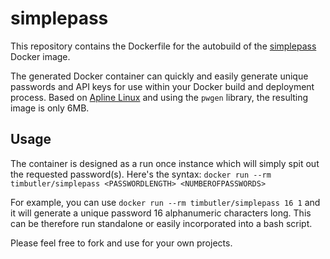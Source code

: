 # simplepass
This repository contains the Dockerfile for the autobuild of the [simplepass](https://hub.docker.com/r/timbutler/simplepass/) Docker image.

The generated Docker container can quickly and easily generate unique passwords and API keys for use within your Docker build and deployment process. Based on [Apline Linux](http://www.alpinelinux.org/) and using the `pwgen` library, the resulting image is only 6MB.

## Usage

The container is designed as a run once instance which will simply spit out the requested password(s). Here's the syntax:
    `docker run --rm timbutler/simplepass <PASSWORDLENGTH> <NUMBEROFPASSWORDS>`

For example, you can use `docker run --rm timbutler/simplepass 16 1` and it will generate a unique password 16 alphanumeric characters long. This can be therefore run standalone or easily incorporated into a bash script.

Please feel free to fork and use for your own projects.
